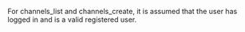For channels_list and channels_create, it is assumed that the user has logged in and is a valid registered user.
